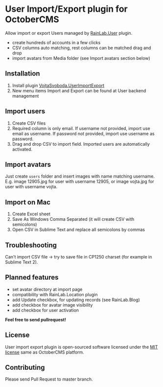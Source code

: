 # User Import/Export plugin for OctoberCMS

Allow import or export Users managed by [RainLab.User](http://octobercms.com/plugin/rainlab-user) plugin.

- create hundreds of accounts in a few clicks
- CSV columns auto matching, rest columns can be matched drag and drop
- import avatars from Media folder (see Import avatars section below)

## Installation

1. Install plugin [VojtaSvoboda.UserImportExport](http://octobercms.com/plugin/vojtasvoboda-userimportexport)
2. New menu items Import and Export can be found at User backend management

## Import users

1. Create CSV files
2. Required column is only email. If username not provided, import use email as username. If password not provided, import use username as password.
3. Drag and drop CSV to import field. Imported users are automatically activated.

## Import avatars

Just create `users` folder and insert images with name matching username. E.g. image 12905.jpg for user with username 12905, or image vojta.jpg for user with username vojta.

## Import on Mac

1. Create Excel sheet
2. Save As Windows Comma Separated (it will create CSV with semicolons)
3. Open CSV in Sublime Text and replace all semicolons by commas

## Troubleshooting

Can't import CSV file -> try to save file in CP1250 charset (for example in Sublime Text 2).

## Planned features

- set avatar directory at import page
- compatibility with RainLab.Location plugin
- add Update checkbox, for updating records (see RainLab.Blog)
- add checkbox for avatar image visibility
- add checkbox for user activation

**Feel free to send pullrequest!**

## License

User import export plugin is open-sourced software licensed under the [MIT license](http://opensource.org/licenses/MIT) same as OctoberCMS platform.

## Contributing

Please send Pull Request to master branch.
